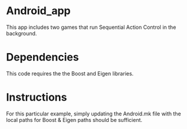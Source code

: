 # Android_app
This app includes two games that run Sequential Action Control in the background.

# Dependencies
This code requires the the Boost and Eigen libraries.

# Instructions
For this particular example, simply updating the Android.mk file with the local paths for Boost & Eigen paths should be sufficient.



